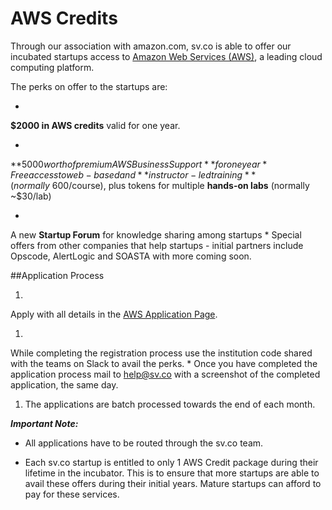 # AWS Credits

 Through our association with amazon.com, sv.co is able to offer our incubated startups access to [Amazon Web Services (AWS)](https://aws.amazon.com/), a leading cloud computing platform.

The perks on offer to the startups are:

* 
**$2000 in AWS credits** valid for one year.

* 
**$5000 worth of premium AWS Business Support** for one year
* 
Free access to web-based and **instructor-led training** (normally ~$600/course), plus tokens for multiple **hands-on labs** (normally ~$30/lab)

* 
A new **Startup Forum** for knowledge sharing among startups
* 
Special offers from other companies that help startups - initial partners include Opscode, AlertLogic and SOASTA with more coming soon.

##Application Process

1. 
Apply with all details in the [AWS Application Page]( https://aws.amazon.com/activate/portfolio-signup).

1. 
While completing the registration process use the institution code shared with the teams on Slack to avail the perks.
* 
Once you have completed the application process mail to help@sv.co with a screenshot of the completed application, the same day.

1. The applications are batch processed towards the end of each month.

***Important Note:***
* All applications have to be routed through the sv.co team.


* Each sv.co startup is entitled to only 1 AWS Credit package during their lifetime in the incubator. This is to ensure that more startups are able to avail these offers during their initial years. Mature startups can afford to pay for these services.  






